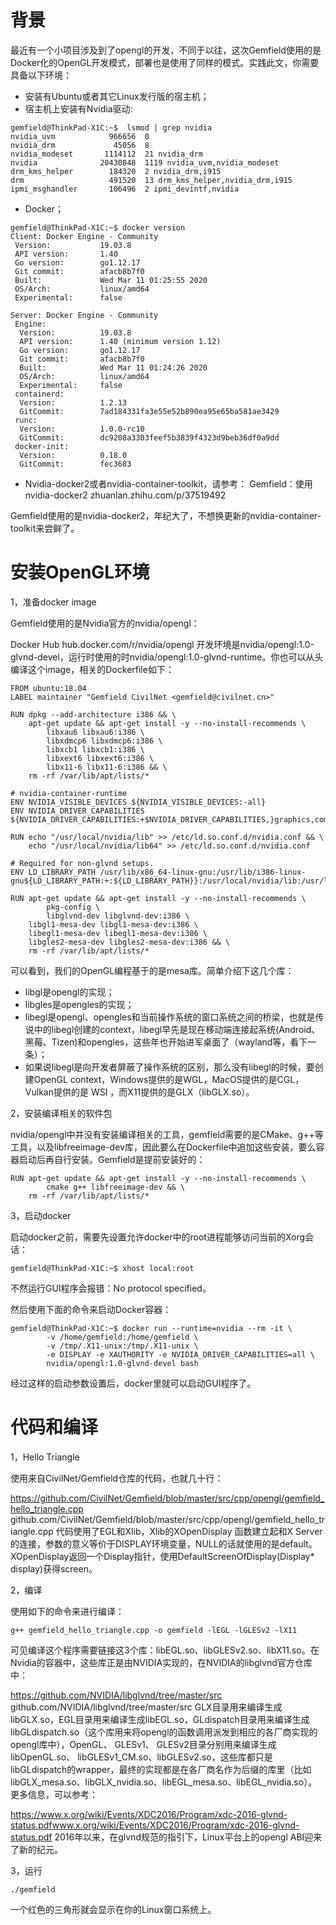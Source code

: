 # 背景
最近有一个小项目涉及到了opengl的开发，不同于以往，这次Gemfield使用的是Docker化的OpenGL开发模式，部署也是使用了同样的模式。实践此文，你需要具备以下环境：

- 安装有Ubuntu或者其它Linux发行版的宿主机；
- 宿主机上安装有Nvidia驱动:
```
gemfield@ThinkPad-X1C:~$  lsmod | grep nvidia
nvidia_uvm            966656  0
nvidia_drm             45056  8
nvidia_modeset       1114112  21 nvidia_drm
nvidia              20430848  1119 nvidia_uvm,nvidia_modeset
drm_kms_helper        184320  2 nvidia_drm,i915
drm                   491520  13 drm_kms_helper,nvidia_drm,i915
ipmi_msghandler       106496  2 ipmi_devintf,nvidia
```
- Docker；
```
gemfield@ThinkPad-X1C:~$ docker version
Client: Docker Engine - Community
 Version:           19.03.8
 API version:       1.40
 Go version:        go1.12.17
 Git commit:        afacb8b7f0
 Built:             Wed Mar 11 01:25:55 2020
 OS/Arch:           linux/amd64
 Experimental:      false

Server: Docker Engine - Community
 Engine:
  Version:          19.03.8
  API version:      1.40 (minimum version 1.12)
  Go version:       go1.12.17
  Git commit:       afacb8b7f0
  Built:            Wed Mar 11 01:24:26 2020
  OS/Arch:          linux/amd64
  Experimental:     false
 containerd:
  Version:          1.2.13
  GitCommit:        7ad184331fa3e55e52b890ea95e65ba581ae3429
 runc:
  Version:          1.0.0-rc10
  GitCommit:        dc9208a3303feef5b3839f4323d9beb36df0a9dd
 docker-init:
  Version:          0.18.0
  GitCommit:        fec3683
```
- Nvidia-docker2或者nvidia-container-toolkit，请参考：
Gemfield：使用nvidia-docker2
​zhuanlan.zhihu.com/p/37519492

Gemfield使用的是nvidia-docker2，年纪大了，不想换更新的nvidia-container-toolkit来尝鲜了。

# 安装OpenGL环境
1，准备docker image

Gemfield使用的是Nvidia官方的nvidia/opengl：

Docker Hub
​hub.docker.com/r/nvidia/opengl
开发环境是nvidia/opengl:1.0-glvnd-devel，运行时使用的时nvidia/opengl:1.0-glvnd-runtime。你也可以从头编译这个image，相关的Dockerfile如下：
```
FROM ubuntu:18.04
LABEL maintainer "Gemfield CivilNet <gemfield@civilnet.cn>"

RUN dpkg --add-architecture i386 && \
    apt-get update && apt-get install -y --no-install-recommends \
        libxau6 libxau6:i386 \
        libxdmcp6 libxdmcp6:i386 \
        libxcb1 libxcb1:i386 \
        libxext6 libxext6:i386 \
        libx11-6 libx11-6:i386 && \
    rm -rf /var/lib/apt/lists/*

# nvidia-container-runtime
ENV NVIDIA_VISIBLE_DEVICES ${NVIDIA_VISIBLE_DEVICES:-all}
ENV NVIDIA_DRIVER_CAPABILITIES ${NVIDIA_DRIVER_CAPABILITIES:+$NVIDIA_DRIVER_CAPABILITIES,}graphics,compat32,utility

RUN echo "/usr/local/nvidia/lib" >> /etc/ld.so.conf.d/nvidia.conf && \
    echo "/usr/local/nvidia/lib64" >> /etc/ld.so.conf.d/nvidia.conf

# Required for non-glvnd setups.
ENV LD_LIBRARY_PATH /usr/lib/x86_64-linux-gnu:/usr/lib/i386-linux-gnu${LD_LIBRARY_PATH:+:${LD_LIBRARY_PATH}}:/usr/local/nvidia/lib:/usr/local/nvidia/lib64

RUN apt-get update && apt-get install -y --no-install-recommends \
        pkg-config \
    	libglvnd-dev libglvnd-dev:i386 \
	libgl1-mesa-dev libgl1-mesa-dev:i386 \
	libegl1-mesa-dev libegl1-mesa-dev:i386 \
	libgles2-mesa-dev libgles2-mesa-dev:i386 && \
    rm -rf /var/lib/apt/lists/*
```
可以看到，我们的OpenGL编程基于的是mesa库。简单介绍下这几个库：

- libgl是opengl的实现；
- libgles是opengles的实现；
- libegl是opengl、opengles和当前操作系统的窗口系统之间的桥梁，也就是传说中的libegl创建的context，libegl早先是现在移动端连接起系统(Android、黑莓、Tizen)和opengles，这些年也开始进军桌面了（wayland等，看下一条）；
- 如果说libegl是向开发者屏蔽了操作系统的区别，那么没有libegl的时候，要创建OpenGL context，Windows提供的是WGL，MacOS提供的是CGL，Vulkan提供的是 WSI ，而X11提供的是GLX（libGLX.so）。

2，安装编译相关的软件包

nvidia/opengl中并没有安装编译相关的工具，gemfield需要的是CMake、g++等工具，以及libfreeimage-dev库，因此要么在Dockerfile中追加这些安装，要么容器启动后再自行安装。Gemfield是提前安装好的：
```
RUN apt-get update && apt-get install -y --no-install-recommends \
        cmake g++ libfreeimage-dev && \
    rm -rf /var/lib/apt/lists/*
```
3，启动docker

启动docker之前，需要先设置允许docker中的root进程能够访问当前的Xorg会话：
```
gemfield@ThinkPad-X1C:~$ xhost local:root
```
不然运行GUI程序会报错：No protocol specified。

然后使用下面的命令来启动Docker容器：
```
gemfield@ThinkPad-X1C:~$ docker run --runtime=nvidia --rm -it \
        -v /home/gemfield:/home/gemfield \
        -v /tmp/.X11-unix:/tmp/.X11-unix \
        -e DISPLAY -e XAUTHORITY -e NVIDIA_DRIVER_CAPABILITIES=all \
        nvidia/opengl:1.0-glvnd-devel bash
```
经过这样的启动参数设置后，docker里就可以启动GUI程序了。

# 代码和编译
1，Hello Triangle

使用来自CivilNet/Gemfield仓库的代码，也就几十行：

https://github.com/CivilNet/Gemfield/blob/master/src/cpp/opengl/gemfield_hello_triangle.cpp
​github.com/CivilNet/Gemfield/blob/master/src/cpp/opengl/gemfield_hello_triangle.cpp
代码使用了EGL和Xlib，Xlib的XOpenDisplay 函数建立起和X Server的连接，参数的意义等价于DISPLAY环境变量，NULL的话就使用的是default。XOpenDisplay返回一个Display指针，使用DefaultScreenOfDisplay(Display* display)获得screen。

2，编译

使用如下的命令来进行编译：
```
g++ gemfield_hello_triangle.cpp -o gemfield -lEGL -lGLESv2 -lX11
```
可见编译这个程序需要链接这3个库：libEGL.so、libGLESv2.so、libX11.so。在Nvidia的容器中，这些库正是由NVIDIA实现的，在NVIDIA的libglvnd官方仓库中：

https://github.com/NVIDIA/libglvnd/tree/master/src
​github.com/NVIDIA/libglvnd/tree/master/src
GLX目录用来编译生成libGLX.so，EGL目录用来编译生成libEGL.so，GLdispatch目录用来编译生成libGLdispatch.so（这个库用来将opengl的函数调用派发到相应的各厂商实现的opengl库中），OpenGL、 GLESv1、 GLESv2目录分别用来编译生成libOpenGL.so、 libGLESv1_CM.so、libGLESv2.so，这些库都只是libGLdispatch的wrapper，最终的实现都是在各厂商名作为后缀的库里（比如libGLX_mesa.so、libGLX_nvidia.so、libEGL_mesa.so、libEGL_nvidia.so）。更多信息，可以参考：

https://www.x.org/wiki/Events/XDC2016/Program/xdc-2016-glvnd-status.pdf
​www.x.org/wiki/Events/XDC2016/Program/xdc-2016-glvnd-status.pdf
2016年以来，在glvnd规范的指引下，Linux平台上的opengl ABI迎来了新的纪元。

3，运行
```
./gemfield
```
一个红色的三角形就会显示在你的Linux窗口系统上。
